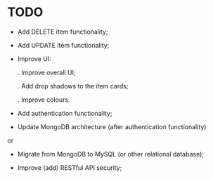 # TODO


- Add DELETE item functionality;

- Add UPDATE item functionality;

- Improve UI:

  . Improve overall UI;
  
  . Add drop shadows to the item cards;

  . Improve colours.

- Add authentication functionality;

- Update MongoDB architecture (after authentication functionality)

 or 
 
- Migrate from MongoDB to MySQL (or other relational database);

- Improve (add) RESTful API security;
